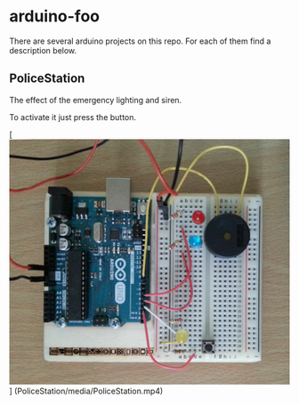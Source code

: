 # arduino-foo
There are several arduino projects on this repo. For each of them find a description below.

## PoliceStation
The effect of the emergency lighting and siren.

To activate it just press the button.

[
![police station photo](PoliceStation/media/PoliceStation.jpg)
]
(PoliceStation/media/PoliceStation.mp4)
